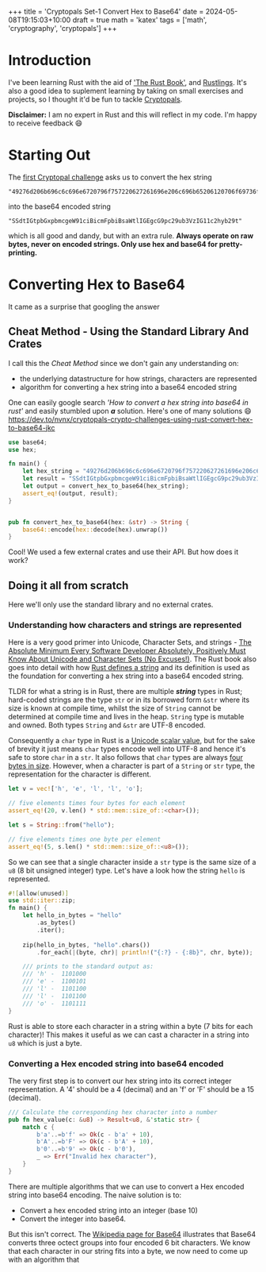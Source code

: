 +++
title = 'Cryptopals Set-1 Convert Hex to Base64'
date = 2024-05-08T19:15:03+10:00
draft = true
math = 'katex'
tags = ['math', 'cryptography', 'cryptopals']
+++

# Introduction
I've been learning Rust with the aid of ['The Rust Book'](https://doc.rust-lang.org/book/), and [Rustlings](https://github.com/rust-lang/rustlings). It's also a good idea to suplement learning by taking on small exercises and projects, so I thought it'd be fun to tackle [Cryptopals](https://cryptopals.com/).

**Disclaimer:** I am no expert in Rust and this will reflect in my code. I'm happy to receive feedback :smile:

# Starting Out
The [first Cryptopal challenge](https://cryptopals.com/sets/1/challenges/1) asks us to convert the hex string

```
"49276d206b696c6c696e6720796f757220627261696e206c696b65206120706f69736f6e6f7573206d757368726f6f6d"
```

into the base64 encoded string

```
"SSdtIGtpbGxpbmcgeW91ciBicmFpbiBsaWtlIGEgcG9pc29ub3VzIG11c2hyb29t"
```

which is all good and dandy, but with an extra rule. **Always operate on raw bytes, never on encoded strings. Only use hex and base64 for pretty-printing.**

# Converting Hex to Base64
It came as a surprise that googling the answer
## Cheat Method - Using the Standard Library And Crates
I call this the *Cheat Method* since we don't gain any understanding on:
- the underlying datastructure for how strings, characters are represented
- algorithm for converting a hex string into a base64 encoded string

One can easily google search *'How to convert a hex string into base64 in rust'* and easily stumbled upon ***a*** solution. Here's one of many solutions :smile: https://dev.to/nvnx/cryptopals-crypto-challenges-using-rust-convert-hex-to-base64-jkc

```rust
use base64;
use hex;

fn main() {
    let hex_string = "49276d206b696c6c696e6720796f757220627261696e206c696b65206120706f69736f6e6f7573206d757368726f6f6d";
    let result = "SSdtIGtpbGxpbmcgeW91ciBicmFpbiBsaWtlIGEgcG9pc29ub3VzIG11c2hyb29t";
    let output = convert_hex_to_base64(hex_string);
    assert_eq!(output, result);
}


pub fn convert_hex_to_base64(hex: &str) -> String {
    base64::encode(hex::decode(hex).unwrap())
}
```

Cool! We used a few external crates and use their API. But how does it work?

## Doing it all from scratch
Here we'll only use the standard library and no external crates.

### Understanding how characters and strings are represented
Here is a very good primer into Unicode, Character Sets, and strings - [The Absolute Minimum Every Software Developer Absolutely, Positively Must Know About Unicode and Character Sets (No Excuses!)](https://www.joelonsoftware.com/2003/10/08/the-absolute-minimum-every-software-developer-absolutely-positively-must-know-about-unicode-and-character-sets-no-excuses/). The Rust book also goes into detail with how [Rust defines a string](https://doc.rust-lang.org/beta/book/ch08-02-strings.html) and its definition is used as the foundation for converting a hex string into a base64 encoded string.

TLDR for what a string is in Rust, there are multiple ***string*** types in Rust; hard-coded strings are the type `str` or in its borrowed form `&str` where its size is known at compile time, whilst the size of `String` cannot be determined at compile time and lives in the heap. `String` type is mutable and owned. Both types `String` and `&str` are UTF-8 encoded.

Consequently a `char` type in Rust is a [Unicode scalar value](https://www.unicode.org/glossary/#unicode_scalar_value), but for the sake of brevity it just means `char` types encode well into UTF-8 and hence it's safe to store `char` in a `str`. It also follows that `char` types are always [four bytes in size](https://doc.rust-lang.org/std/primitive.char.html#representation). However, when a character is part of a `String` or `str` type, the representation for the character is different.

```rust
let v = vec!['h', 'e', 'l', 'l', 'o'];

// five elements times four bytes for each element
assert_eq!(20, v.len() * std::mem::size_of::<char>());

let s = String::from("hello");

// five elements times one byte per element
assert_eq!(5, s.len() * std::mem::size_of::<u8>());
```

So we can see that a single character inside a `str` type is the same size of a `u8` (8 bit unsigned integer) type. Let's have a look how the string `hello` is represented.

```rust
#![allow(unused)]
use std::iter::zip;
fn main() {
    let hello_in_bytes = "hello"
        .as_bytes()
        .iter();
    
    zip(hello_in_bytes, "hello".chars())
        .for_each(|(byte, chr)| println!("{:?} - {:8b}", chr, byte));

    /// prints to the standard output as:
    /// 'h' -  1101000
    /// 'e' -  1100101
    /// 'l' -  1101100
    /// 'l' -  1101100
    /// 'o' -  1101111
}
```

Rust is able to store each character in a string within a byte (7 bits for each character)! This makes it useful as we can cast a character in a string into `u8` which is just a byte.

### Converting a Hex encoded string into base64 encoded
The very first step is to convert our hex string into its correct integer representation. A '4' should be a 4 (decimal) and an 'f' or 'F' should be a 15 (decimal).

```rust
/// Calculate the corresponding hex character into a number
pub fn hex_value(c: &u8) -> Result<u8, &'static str> {
    match c {
        b'a'..=b'f' => Ok(c - b'a' + 10),
        b'A'..=b'F' => Ok(c - b'A' + 10),
        b'0'..=b'9' => Ok(c - b'0'),
        _ => Err("Invalid hex character"),
    }
}
```

There are multiple algorithms that we can use to convert a Hex encoded string into base64 encoding. The naive solution is to:
- Convert a hex encoded string into an integer (base 10)
- Convert the integer into base64.

But this isn't correct. The [Wikipedia page for Base64](https://en.wikipedia.org/wiki/Base64) illustrates that Base64 converts three octect groups into four encoded 6 bit characters. We know that each character in our string fits into a byte, we now need to come up with an algorithm that 